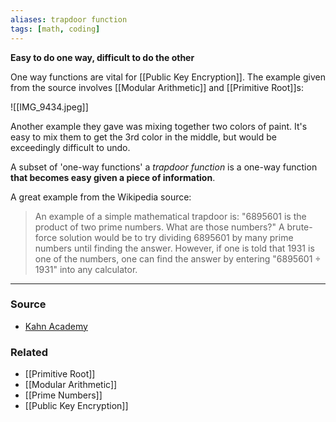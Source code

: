```yaml
---
aliases: trapdoor function
tags: [math, coding]
---
```

**Easy to do one way, difficult to do the other**

One way functions are vital for [[Public Key Encryption]]. The example given from the source involves [[Modular Arithmetic]] and [[Primitive Root]]s:

![[IMG_9434.jpeg]]

Another example they gave was mixing together two colors of paint. It's easy to mix them to get the 3rd color in the middle, but would be exceedingly difficult to undo.

A subset of 'one-way functions' a *trapdoor function* is a one-way function **that becomes easy given a piece of information**.

A great example from the Wikipedia source:
> An example of a simple mathematical trapdoor is:
> "6895601 is the product of two prime numbers. What are those numbers?" 
> A brute-force solution would be to try dividing 6895601 by many prime numbers until finding the answer. However, if one is told that 1931 is one of the numbers, one can find the answer by entering "6895601 ÷ 1931" into any calculator.

---
### Source
- [Kahn Academy]([](https://www.khanacademy.org/computing/computer-science/cryptography/modern-crypt/v/diffie-hellman-key-exchange-part-1))

### Related
- [[Primitive Root]]
- [[Modular Arithmetic]]
- [[Prime Numbers]]
- [[Public Key Encryption]]
 